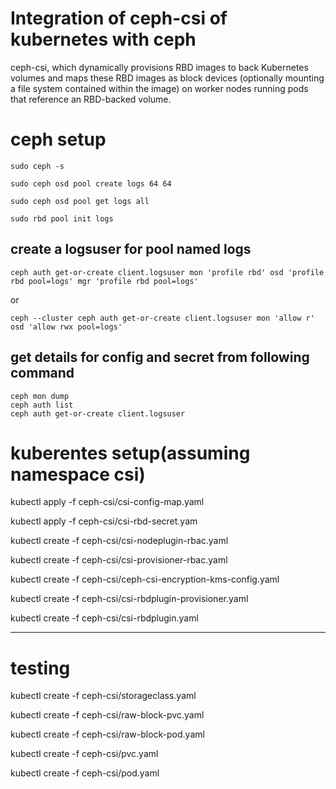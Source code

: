 # Integration of ceph-csi of kubernetes with ceph

ceph-csi, which dynamically provisions RBD images to back Kubernetes volumes and maps these RBD images as block devices (optionally mounting a file system contained within the image) on worker nodes running pods that reference an RBD-backed volume.

# ceph setup

`sudo ceph -s`

`sudo ceph osd pool create logs 64 64`

`sudo ceph osd pool get logs all`

`sudo rbd pool init logs`

## create a logsuser for pool named logs

`ceph auth get-or-create client.logsuser mon 'profile rbd' osd 'profile rbd pool=logs' mgr 'profile rbd pool=logs'`

or

`ceph --cluster ceph auth get-or-create client.logsuser mon 'allow r' osd 'allow rwx pool=logs'`

## get details for config and secret from following command

```
ceph mon dump
ceph auth list
ceph auth get-or-create client.logsuser
```

# kuberentes setup(assuming namespace csi)

kubectl apply -f ceph-csi/csi-config-map.yaml

kubectl apply -f ceph-csi/csi-rbd-secret.yam

kubectl create -f ceph-csi/csi-nodeplugin-rbac.yaml

kubectl create -f ceph-csi/csi-provisioner-rbac.yaml

kubectl create -f ceph-csi/ceph-csi-encryption-kms-config.yaml

kubectl create -f ceph-csi/csi-rbdplugin-provisioner.yaml

kubectl create -f ceph-csi/csi-rbdplugin.yaml

---

# testing

kubectl create -f ceph-csi/storageclass.yaml

kubectl create -f ceph-csi/raw-block-pvc.yaml

kubectl create -f ceph-csi/raw-block-pod.yaml

kubectl create -f ceph-csi/pvc.yaml

kubectl create -f ceph-csi/pod.yaml
